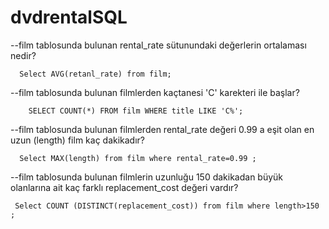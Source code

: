 # dvdrentalSQL
--film tablosunda bulunan rental_rate sütunundaki değerlerin ortalaması nedir?    
  ```
    Select AVG(retanl_rate) from film;  
  ```  
--film tablosunda bulunan filmlerden kaçtanesi 'C' karekteri ile başlar?  
```
    SELECT COUNT(*) FROM film WHERE title LIKE 'C%'; 
  ``` 
--film tablosunda bulunan filmlerden rental_rate değeri 0.99 a eşit olan en uzun (length) film kaç dakikadır?  
```
  Select MAX(length) from film where rental_rate=0.99 ;
  ```  
--film tablosunda bulunan filmlerin uzunluğu 150 dakikadan büyük olanlarına ait kaç farklı replacement_cost değeri vardır?   
```
 Select COUNT (DISTINCT(replacement_cost)) from film where length>150 ;
 ``` 
